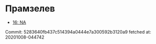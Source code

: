 # Прамзелев
- [16: NA](16.md)

Commit: 5283640fb437c514394a0444e7a300592b3120a9
 fetched at: 20201008-044742
